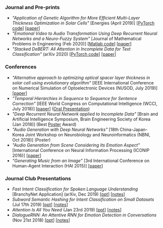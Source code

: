 ### Journal and Pre-prints
* *"Application of Genetic Algorithm for More Efficient Multi-Layer Thickness Optimization in Solar Cells"* [Energies (April 2019)] [[PyTorch code](https://github.com/gcunhase/GeneticAlgorithm-SolarCells)] [[paper](https://www.mdpi.com/1996-1073/13/7/1726)]
* *"Emotional Video to Audio Transformation Using Deep Recurrent Neural Networks and a Neuro-Fuzzy System"* [Journal of Mathematical Problems in Engineering (Feb 2020)] [[Matlab code](https://github.com/gcunhase/Emotional-Video-to-Audio-with-ANFIS-DeepRNN)] [[paper](https://www.hindawi.com/journals/mpe/2020/8478527/)]
* *"Stacked DeBERT: All Attention in Incomplete Data for Text Classification"* (arXiv 2020) [[PyTorch code](https://github.com/gcunhase/StackedDeBERT)] [[paper](https://arxiv.org/abs/2001.00137)]

### Conferences
* *"Alternative approach to optimizing optical spacer layer thickness in solar cell using evolutionary algorithm"* [IEEE International Conference on Numerical Simulation of Optoelectronic Devices (NUSOD, July 2019)] [[paper](https://www.nusod.org/2019/nusod19paper45.pdf)]
* *"Temporal Hierarchies in Sequence to Sequence for Sentence Correction"* [IEEE World Congress on Computational Intelligence (WCCI, July 2018)] [[paper](https://ieeexplore.ieee.org/stamp/stamp.jsp?arnumber=8489499)] ([Oral Presentation](./WCCI_July2018_OralPresentation.pdf))
* *"Deep Recurrent Neural Network applied to Incomplete Data"* [Brain and Artificial Intelligence Symposium, Brain Engineering Society of Korea (Jan 2018)] (Best [Poster](./BESK_Jan2018_BestPoster.pdf) Award)
* *"Audio Generation with Deep Neural Networks"* [18th China-Japan-Korea Joint Workshop on Neurobiology and Neuroinformatics (NBNI, Oct 2018)] (Poster)
* *"Audio Generation from Scene Considering Its Emotion Aspect"* [International Conference on Neural Information Processing (ICONIP 2016)] [[paper](https://link.springer.com/chapter/10.1007/978-3-319-46672-9_9)]
* *“Generating Music from an Image”* [3rd International Conference on Human-Agent Interaction (HAI 2015)] [[paper](https://www.researchgate.net/publication/286331343_Generating_Music_from_an_Image)]

### Journal Club Presentations
* *Fast Intent Classification for Spoken Language Understanding* [BranchyNet Application] (arXiv, Dec 2019) [[ppt](../presentations/JournalClub-BranchyNet_application-Jan29_2020.pdf)] [[notes](./notes/branchynet.md)]
* *Subword Semantic Hashing for Intent Classification on Small Datasets* (Jul 17th 2019) [[ppt](./JournalClub-SemHash-Jul17_2019.pdf)] [[notes](../notes/subword_sem_hash.md)]
* *Attention Is All You Need* (Jan 23rd 2019) [[ppt](./JournalClub-Transformer-Jan23_2019.pptx)] [[notes](../notes/attentionisallyouneed.md)]
* *DialogueRNN: An Attentive RNN for Emotion Detection in Conversations* (Nov 21st 2018) [[ppt](./JournalClub-DialogueRNN-Nov21_2018.pptx)] [[notes](../notes/dialoguernn.md)]
